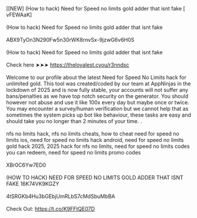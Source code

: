 [[NEW] (How to hack) Need for Speed no limits gold adder that isnt fake [ vFEWAaK]
<br>
<br>(How to hack) Need for Speed no limits gold adder that isnt fake
<br>
<br>ABX9TyOn3N290Fw5n30rWK8rnvSx-9jzwG6v6H0S
<br>
<br>(How to hack) Need for Speed no limits gold adder that isnt fake
<br>
<br>Check here ➤➤➤ https://theloyalest.cyou/r3nndsc
<br>
<br>Welcome to our profile about the latest Need for Speed No Limits hack for unlimited gold. This tool was created/coded by our team at AppNinjas in the lockdown of 2025 and is now fully stable, your accounts will not suffer any bans/penalties as we have top notch security on the generator. You should however not abuse and use it like 100x every day but maybe once or twice. You may encounter a survey/human verification but we cannot help that as sometimes the system picks up bot like behaviour, these tasks are easy and should take you no longer than 2 minutes of your time. . 
<br>
<br>nfs no limits hack, nfs no limits cheats, how to cheat need for speed no limits ios, need for speed no limits hack android, need for speed no limits gold hack 2025, 2025 hack for nfs no limits, need for speed no limits codes you can redeem, need for speed no limits promo codes
<br>
<br>XBr0C6Yw7ED0
<br>
<br>(HOW TO HACK) NEED FOR SPEED NO LIMITS GOLD ADDER THAT ISNT FAKE 16K74VK9KGZY
<br>
<br>4tSRGKb4Hu3bGEbjUmRLbS7cMdSbuMbBA
<br>
<br>Check Out: https://t.co/K9FFtQE07D
<br>
